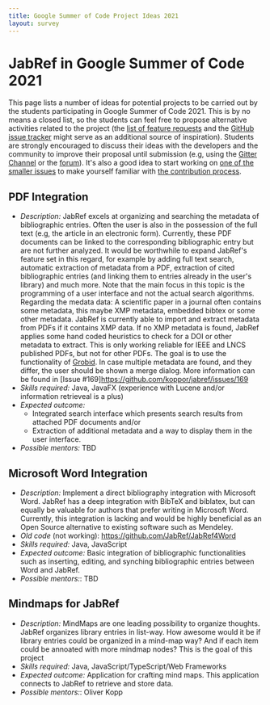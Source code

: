 ```yaml
---
title: Google Summer of Code Project Ideas 2021
layout: survey
---
```


# JabRef in Google Summer of Code 2021

This page lists a number of ideas for potential projects to be carried out by the students participating in Google Summer of Code 2021.
This is by no means a closed list, so the students can feel free to propose alternative activities related to the project (the [list of feature requests](http://discourse.jabref.org/c/features) and the [GitHub issue tracker](https://github.com/JabRef/jabref/issues) might serve as an additional source of inspiration).
Students are strongly encouraged to discuss their ideas with the developers and the community to improve their proposal until submission (e.g, using the [Gitter Channel](https://gitter.im/JabRef/jabref) or the [forum](http://discourse.jabref.org/)).
It's also a good idea to start working on [one of the smaller issues](https://github.com/JabRef/jabref/issues?q=is%3Aissue+is%3Aopen+label%3A%22good+first+issue%22) to make yourself familiar with [the contribution process](https://github.com/JabRef/jabref/blob/master/CONTRIBUTING.md).

## PDF Integration

* *Description:* JabRef excels at organizing and searching the metadata of bibliographic entries. Often the user is also in the possession of the full text (e.g, the article in an electronic form). Currently, these PDF documents can be linked to the corresponding bibliographic entry but are not further analyzed. It would be worthwhile to expand JabRef's feature set in this regard, for example by adding full text search, automatic extraction of metadata from a PDF, extraction of cited bibliographic entries (and linking them to entries already in the user's library) and much more. Note that the main focus in this topic is the programming of a user interface and not the actual search algorithms. 
  Regarding the medata data: A scientific paper in a journal often contains some metadata, this maybe XMP metadata, embedded bibtex or some other metadata.
  JabRef is currently able to import and extract metadata from PDFs if it contains XMP data. If no XMP metadata is found, JabRef applies some hand coded heuristics to check for a DOI or other metadata to extract. This is only working reliable for IEEE and LNCS published PDFs, but not for other PDFs.
  The goal is to use the functionality of [Grobid](https://grobid.readthedocs.io/en/latest/Introduction/). In case multiple metadata are found, and they differ, the user should be shown a merge dialog. More information can be found in [Issue #169]https://github.com/koppor/jabref/issues/169
* *Skills required:* Java, JavaFX (experience with Lucene and/or information retrieveal is a plus)
* *Expected outcome:*
  * Integrated search interface which presents search results from attached PDF documents and/or
  * Extraction of additional metadata and a way to display them in the user interface.
* *Possible mentors:* TBD

## Microsoft Word Integration

* *Description:*
  Implement a direct bibliography integration with Microsoft Word. JabRef has a deep integration with BibTeX and biblatex, but can equally be valuable for authors that prefer writing in Microsoft Word. Currently, this integration is lacking and would be highly beneficial as an Open Source alternative to existing software such as Mendeley.
* *Old code* (not working): <https://github.com/JabRef/JabRef4Word>
* *Skills required:* Java, JavaScript
* *Expected outcome:*
  Basic integration of bibliographic functionalities such as inserting, editing, and synching bibliographic entries between Word and JabRef.
* *Possible mentors:*: TBD

## Mindmaps for JabRef

* *Description:* MindMaps are one leading possibility to organize thoughts. JabRef organizes library entries in list-way. How awesome would it be if library entries could be organized in a mind-map way? And if each item could be annoated with more mindmap nodes? This is the goal of this project
* *Skills required:* Java, JavaScript/TypeScript/Web Frameworks
* *Expected outcome:* Application for crafting mind maps. This application connects to JabRef to retrieve and store data.   
* *Possible mentors:*: Oliver Kopp
